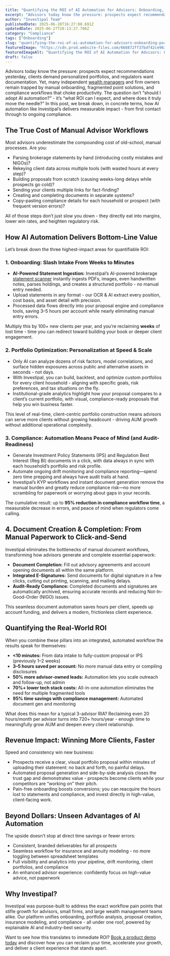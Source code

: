 ```yaml
---
title: "Quantifying the ROI of AI Automation for Advisors: Onboarding, Portfolio Optimization & Compliance"
excerpt: "Advisors today know the pressure: prospects expect recommendations yesterday, clients demand personalized portfolios, and regulators want documentation."
author: "Investipal Team"
publishedDate: 2025-06-28T16:27:00.691Z
updatedDate: 2025-06-27T20:13:27.706Z
category: "Compliance"
tags: ["Onboarding"]
slug: "quantifying-the-roi-of-ai-automation-for-advisors-onboarding-portfolio-optimization-compliance"
featuredImage: "https://cdn.prod.website-files.com/666872ff37bdf42ce9637d77/685efb5f97ae4fbcebc460c5_Scale%20Your%20Advisory%20Practice%20with%20AI-Driven%20Tax%20Optimization%20and%20Proposals%20(10).png"
featuredImageAlt: "Quantifying the ROI of AI Automation for Advisors: Onboarding, Portfolio Optimization & Compliance"
draft: false
---
```

<p id="">Advisors today know the pressure: prospects expect recommendations yesterday, clients demand personalized portfolios, and regulators want documentation. Yet, many independent <a href="/segments/wealth-managers">wealth managers</a> and firm owners remain trapped by manual onboarding, fragmented point solutions, and compliance workflows that choke productivity. The question isn’t “should I adopt AI automation?” - it’s “what ROI can I expect, and where does it truly move the needle?” In this post, we break down, in concrete terms, how AI automation like Investipal’s delivers measurable impact - from first contact through to ongoing compliance.</p><h2 id="">The True Cost of Manual Advisor Workflows</h2><p id="">Most advisors underestimate the compounding cost of old-school, manual processes. Are you:</p><ul id=""><li id="">Parsing brokerage statements by hand (introducing costly mistakes and NIGOs)?</li><li id="">Rekeying client data across multiple tools (with wasted hours at every step)?</li><li id="">Building proposals from scratch (causing weeks-long delays while prospects go cold)?</li><li id="">Sending your clients multiple links for fact-finding?</li><li id="">Creating and completing documents in separate systems?</li><li id="">Copy-pasting compliance details for each household or prospect (with frequent version errors)?</li></ul><p id="">All of those steps don’t just slow you down - they directly eat into margins, lower win rates, and heighten regulatory risk.</p><h2 id="">How AI Automation Delivers Bottom-Line Value</h2><p id="">Let’s break down the three highest-impact areas for quantifiable ROI:</p><h3 id="">1. Onboarding: Slash Intake From Weeks to Minutes</h3><ul id=""><li id=""><strong id="">AI-Powered Statement Ingestion:</strong> Investipal’s AI-powered brokerage <a href="/features/automated-statement-scanner">statement scanner</a> instantly ingests PDFs, images, even handwritten notes, parses holdings, and creates a structured portfolio - no manual entry needed.</li><li id="">Upload statements in any format - our OCR & AI extract every position, cost basis, and asset detail with precision.</li><li id="">Processed data flows directly into your proposal engine and compliance tools, saving 3–5 hours per account while nearly eliminating manual entry errors.</li></ul><p id="">Multiply this by 100+ new clients per year, and you’re reclaiming <strong id="">weeks</strong> of lost time - time you can redirect toward building your book or deeper client engagement.</p><h3 id="">2. Portfolio Optimization: Personalization at Speed & Scale</h3><ul id=""><li id="">Only AI can analyze dozens of risk factors, model correlations, and surface hidden exposures across public and alternative assets in seconds - not days.</li><li id="">With Investipal, you can build, backtest, and optimize custom portfolios for every client household - aligning with specific goals, risk preferences, and tax situations on the fly.</li><li id="">Institutional-grade analytics highlight how your proposal compares to a client’s current portfolio, with visual, compliance-ready proposals that help you win business faster.</li></ul><p id="">This level of real-time, client-centric portfolio construction means advisors can serve more clients without growing headcount - driving AUM growth without additional operational complexity.</p><h3 id="">3. Compliance: Automation Means Peace of Mind (and Audit-Readiness)</h3><ul id=""><li id="">Generate Investment Policy Statements (IPS) and Regulation Best Interest (Reg BI) documents in a click, with data always in sync with each household’s portfolio and risk profile.</li><li id="">Automate ongoing drift monitoring and compliance reporting—spend zero time prepping and always have audit trails at hand.</li><li id="">Investipal’s KYP workflows and instant document generation remove the manual burden and greatly reduce compliance risk—no more scrambling for paperwork or worrying about gaps in your records.</li></ul><p id="">The cumulative result: up to <strong id="">95% reduction in compliance workflow time</strong>, a measurable decrease in errors, and peace of mind when regulators come calling.</p><h2 id="">4. Document Creation & Completion: From Manual Paperwork to Click-and-Send</h2><p id="">Investipal eliminates the bottlenecks of manual document workflows, transforming how advisors generate and complete essential paperwork:</p><ul id=""><li id=""><strong id="">Document Completion:</strong> Fill out advisory agreements and account opening documents all within the same platform.</li><li id=""><strong id="">Integrated E-Signatures:</strong> Send documents for digital signature in a few clicks, cutting out printing, scanning, and mailing delays.</li><li id=""><strong id="">Audit-Ready Compliance:</strong> Completed documents and signatures are automatically archived, ensuring accurate records and reducing Not-In-Good-Order (NIGO) issues.</li></ul><p id="">This seamless document automation saves hours per client, speeds up account funding, and delivers a modern, frictionless client experience.</p><h2 id="">Quantifying the Real-World ROI</h2><p id="">When you combine these pillars into an integrated, automated workflow the results speak for themselves:</p><ul id=""><li id=""><strong id="">&lt;10 minutes:</strong> From data intake to fully-custom proposal or IPS (previously 1–2 weeks)</li><li id=""><strong id="">3–5 hours saved per account:</strong> No more manual data entry or compiling disclosures</li><li id=""><strong id="">50% more advisor-owned leads:</strong> Automation lets you scale outreach and follow-up, not admin</li><li id=""><strong id="">70%+ lower tech stack costs:</strong> All-in-one automation eliminates the need for multiple fragmented tools</li><li id=""><strong id="">95% time savings with compliance management:</strong> Automated document gen and monitoring</li></ul><p id="">What does this mean for a typical 3-advisor RIA? Reclaiming even 20 hours/month per advisor turns into 720+ hours/year - enough time to meaningfully grow AUM and deepen every client relationship.</p><h2 id="">Revenue Impact: Winning More Clients, Faster</h2><p id="">Speed and consistency win new business:</p><ul id=""><li id="">Prospects receive a clear, visual portfolio proposal within minutes of uploading their statement: no back and forth, no painful delays.</li><li id="">Automated proposal generation and side-by-side analysis closes the trust gap and demonstrates value - prospects become clients while your competitors are “working on” their pitch.</li><li id="">Pain-free onboarding boosts conversions; you can reacquire the hours lost to statements and compliance, and invest directly in high-value, client-facing work.</li></ul><h2 id="">Beyond Dollars: Unseen Advantages of AI Automation</h2><p id="">The upside doesn’t stop at direct time savings or fewer errors:</p><ul id=""><li id="">Consistent, branded deliverables for all prospects</li><li id="">Seamless workflow for insurance and annuity modeling - no more toggling between spreadsheet templates</li><li id="">Full visibility and analytics into your pipeline, drift monitoring, client portfolios, and compliance</li><li id="">An enhanced advisor experience: confidently focus on high-value advice, not paperwork</li></ul><h2 id="">Why Investipal?</h2><p id="">Investipal was purpose-built to address the exact workflow pain points that stifle growth for advisors, small firms, and large wealth management teams alike. Our platform unifies onboarding, portfolio analysis, proposal creation, insurance modeling, and compliance - all under one roof, powered by explainable AI and industry-best security.<br></p><p id="">Want to see how this translates to immediate ROI? <a href="/book-a-demo" target="_blank" id="">Book a product demo today</a> and discover how you can reclaim your time, accelerate your growth, and deliver a client experience that stands apart.</p>